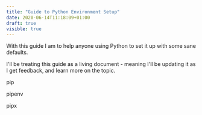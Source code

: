 ```yaml
---
title: "Guide to Python Environment Setup"
date: 2020-06-14T11:18:09+01:00
draft: true
visible: true
---
```



With this guide I am to help anyone using Python to set it up with some sane defaults.

I'll be treating this guide as a living document - meaning I'll be updating it as I get feedback, and learn more on the topic.

pip

pipenv

pipx

